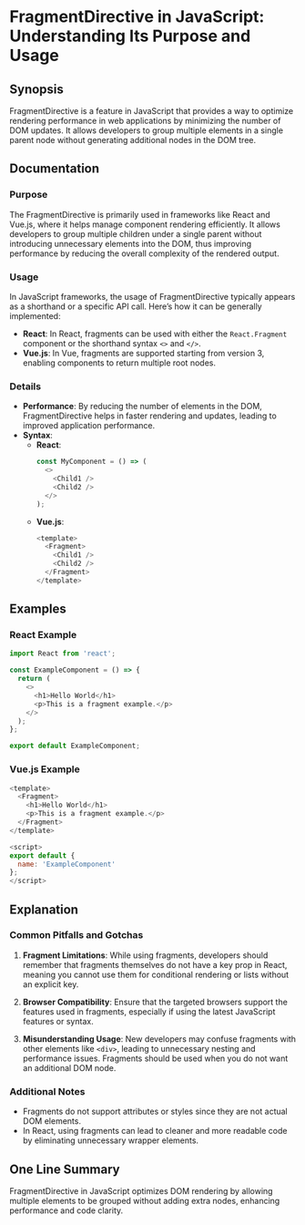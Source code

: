 <!--
Meta Description: # FragmentDirective in JavaScript: Understanding Its Purpose and Usage ## Synopsis FragmentDirective is a feature in JavaScript that provides a way to...
Meta Keywords: react, javascript, fragments, fragment, dom
-->

# FragmentDirective in JavaScript: Understanding Its Purpose and Usage

## Synopsis
FragmentDirective is a feature in JavaScript that provides a way to optimize rendering performance in web applications by minimizing the number of DOM updates. It allows developers to group multiple elements in a single parent node without generating additional nodes in the DOM tree.

## Documentation

### Purpose
The FragmentDirective is primarily used in frameworks like React and Vue.js, where it helps manage component rendering efficiently. It allows developers to group multiple children under a single parent without introducing unnecessary elements into the DOM, thus improving performance by reducing the overall complexity of the rendered output.

### Usage
In JavaScript frameworks, the usage of FragmentDirective typically appears as a shorthand or a specific API call. Here’s how it can be generally implemented:

- **React**: In React, fragments can be used with either the `React.Fragment` component or the shorthand syntax `<>` and `</>`. 
- **Vue.js**: In Vue, fragments are supported starting from version 3, enabling components to return multiple root nodes.

### Details
- **Performance**: By reducing the number of elements in the DOM, FragmentDirective helps in faster rendering and updates, leading to improved application performance.
- **Syntax**: 
  - **React**: 
    ```javascript
    const MyComponent = () => (
      <>
        <Child1 />
        <Child2 />
      </>
    );
    ```
  - **Vue.js**:
    ```javascript
    <template>
      <Fragment>
        <Child1 />
        <Child2 />
      </Fragment>
    </template>
    ```

## Examples

### React Example
```javascript
import React from 'react';

const ExampleComponent = () => {
  return (
    <>
      <h1>Hello World</h1>
      <p>This is a fragment example.</p>
    </>
  );
};

export default ExampleComponent;
```

### Vue.js Example
```javascript
<template>
  <Fragment>
    <h1>Hello World</h1>
    <p>This is a fragment example.</p>
  </Fragment>
</template>

<script>
export default {
  name: 'ExampleComponent'
};
</script>
```

## Explanation

### Common Pitfalls and Gotchas
1. **Fragment Limitations**: While using fragments, developers should remember that fragments themselves do not have a key prop in React, meaning you cannot use them for conditional rendering or lists without an explicit key.
   
2. **Browser Compatibility**: Ensure that the targeted browsers support the features used in fragments, especially if using the latest JavaScript features or syntax.

3. **Misunderstanding Usage**: New developers may confuse fragments with other elements like `<div>`, leading to unnecessary nesting and performance issues. Fragments should be used when you do not want an additional DOM node.

### Additional Notes
- Fragments do not support attributes or styles since they are not actual DOM elements.
- In React, using fragments can lead to cleaner and more readable code by eliminating unnecessary wrapper elements.

## One Line Summary
FragmentDirective in JavaScript optimizes DOM rendering by allowing multiple elements to be grouped without adding extra nodes, enhancing performance and code clarity.